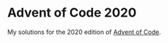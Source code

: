 # Advent of Code 2020

My solutions for the 2020 edition of [Advent of Code](!https://adventofcode.com/).
